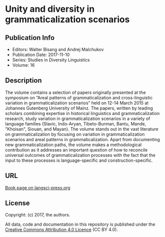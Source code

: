 # Unity and diversity in grammaticalization scenarios

## Publication Info

- Editors: Walter Bisang and  Andrej Malchukov 
- Publication Date: 2017-11-10
- Series: Studies in Diversity Linguistics 
- Volume: 16

## Description

The volume contains a selection of papers originally presented at the symposium on “Areal patterns of grammaticalization and cross-linguistic variation in grammaticalization scenarios” held on 12-14 March 2015 at Johannes Gutenberg University of Mainz. The papers, written by leading scholars combining expertise in historical linguistics and grammaticalization research, study variation in grammaticalization scenarios in a variety of language families (Slavic, Indo-Aryan, Tibeto-Burman, Bantu, Mande, "Khoisan", Siouan, and Mayan). The volume stands out in the vast literature on grammaticalization by focusing on variation in grammaticalization scenarios and areal patterns in grammaticalization. Apart from documenting new grammaticalization paths, the volume makes a methodological contribution as it addresses an important question of how to reconcile universal outcomes of grammaticalization processes with the fact that the input to these processes is language-specific and construction-specific.

## URL

[Book page on langsci-press.org](http://langsci-press.org/catalog/book/152)


## License

Copyright: (c) 2017, the authors.

All data, code and documentation in this repository is published under the
[Creative Commons Attribution 4.0 Licence](http://creativecommons.org/licenses/by/4.0/)
(CC BY 4.0).
